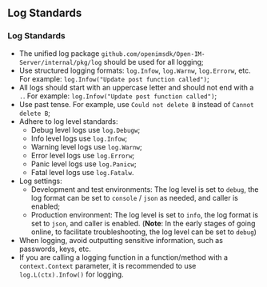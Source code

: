 ##  Log Standards

### Log Standards

- The unified log package `github.com/openimsdk/Open-IM-Server/internal/pkg/log` should be used for all logging;
- Use structured logging formats: `log.Infow`, `log.Warnw`, `log.Errorw`, etc. For example: `log.Infow("Update post function called")`;
- All logs should start with an uppercase letter and should not end with a `.`. For example: `log.Infow("Update post function called")`;
- Use past tense. For example, use `Could not delete B` instead of `Cannot delete B`;
- Adhere to log level standards:
  - Debug level logs use `log.Debugw`;
  - Info level logs use `log.Infow`;
  - Warning level logs use `log.Warnw`;
  - Error level logs use `log.Errorw`;
  - Panic level logs use `log.Panicw`;
  - Fatal level logs use `log.Fatalw`.
- Log settings:
  - Development and test environments: The log level is set to `debug`, the log format can be set to `console` / `json` as needed, and caller is enabled;
  - Production environment: The log level is set to `info`, the log format is set to `json`, and caller is enabled. (**Note**: In the early stages of going online, to facilitate troubleshooting, the log level can be set to `debug`)
- When logging, avoid outputting sensitive information, such as passwords, keys, etc.
- If you are calling a logging function in a function/method with a `context.Context` parameter, it is recommended to use `log.L(ctx).Infow()` for logging.